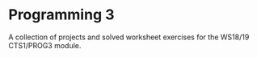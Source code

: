# Programming 3
A collection of projects and solved worksheet exercises for the WS18/19 CTS1/PROG3 module.
